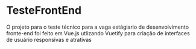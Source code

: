 # TesteFrontEnd
O projeto para o teste técnico para a vaga estágiario de desenvolvimento fronte-end foi feito em Vue.js utlizando Vuetify para criação de interfaces de usuário responsivas e atrativas
